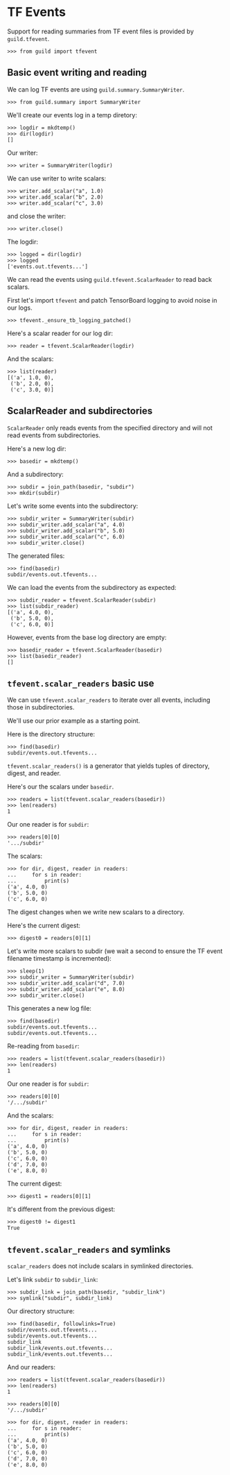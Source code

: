 # TF Events

Support for reading summaries from TF event files is provided by
`guild.tfevent`.

    >>> from guild import tfevent

## Basic event writing and reading

We can log TF events are using `guild.summary.SummaryWriter`.

    >>> from guild.summary import SummaryWriter

We'll create our events log in a temp diretory:

    >>> logdir = mkdtemp()
    >>> dir(logdir)
    []

Our writer:

    >>> writer = SummaryWriter(logdir)

We can use writer to write scalars:

    >>> writer.add_scalar("a", 1.0)
    >>> writer.add_scalar("b", 2.0)
    >>> writer.add_scalar("c", 3.0)

and close the writer:

    >>> writer.close()

The logdir:

    >>> logged = dir(logdir)
    >>> logged
    ['events.out.tfevents...']

We can read the events using `guild.tfevent.ScalarReader` to read back
scalars.

First let's import `tfevent` and patch TensorBoard logging to avoid
noise in our logs.

    >>> tfevent._ensure_tb_logging_patched()

Here's a scalar reader for our log dir:

    >>> reader = tfevent.ScalarReader(logdir)

And the scalars:

    >>> list(reader)
    [('a', 1.0, 0),
     ('b', 2.0, 0),
     ('c', 3.0, 0)]

## ScalarReader and subdirectories

`ScalarReader` only reads events from the specified directory and will
not read events from subdirectories.

Here's a new log dir:

    >>> basedir = mkdtemp()

And a subdirectory:

    >>> subdir = join_path(basedir, "subdir")
    >>> mkdir(subdir)

Let's write some events into the subdirectory:

    >>> subdir_writer = SummaryWriter(subdir)
    >>> subdir_writer.add_scalar("a", 4.0)
    >>> subdir_writer.add_scalar("b", 5.0)
    >>> subdir_writer.add_scalar("c", 6.0)
    >>> subdir_writer.close()

The generated files:

    >>> find(basedir)
    subdir/events.out.tfevents...

We can load the events from the subdirectory as expected:

    >>> subdir_reader = tfevent.ScalarReader(subdir)
    >>> list(subdir_reader)
    [('a', 4.0, 0),
     ('b', 5.0, 0),
     ('c', 6.0, 0)]

However, events from the base log directory are empty:

    >>> basedir_reader = tfevent.ScalarReader(basedir)
    >>> list(basedir_reader)
    []

## `tfevent.scalar_readers` basic use

We can use `tfevent.scalar_readers` to iterate over all events,
including those in subdirectories.

We'll use our prior example as a starting point.

Here is the directory structure:

    >>> find(basedir)
    subdir/events.out.tfevents...

`tfevent.scalar_readers()` is a generator that yields tuples of
directory, digest, and reader.

Here's our the scalars under `basedir`.

    >>> readers = list(tfevent.scalar_readers(basedir))
    >>> len(readers)
    1

Our one reader is for `subdir`:

    >>> readers[0][0]
    '.../subdir'

The scalars:

    >>> for dir, digest, reader in readers:
    ...     for s in reader:
    ...         print(s)
    ('a', 4.0, 0)
    ('b', 5.0, 0)
    ('c', 6.0, 0)

The digest changes when we write new scalars to a directory.

Here's the current digest:

    >>> digest0 = readers[0][1]

Let's write more scalars to subdir (we wait a second to ensure the TF
event filename timestamp is incremented):

    >>> sleep(1)
    >>> subdir_writer = SummaryWriter(subdir)
    >>> subdir_writer.add_scalar("d", 7.0)
    >>> subdir_writer.add_scalar("e", 8.0)
    >>> subdir_writer.close()

This generates a new log file:

    >>> find(basedir)
    subdir/events.out.tfevents...
    subdir/events.out.tfevents...

Re-reading from `basedir`:

    >>> readers = list(tfevent.scalar_readers(basedir))
    >>> len(readers)
    1

Our one reader is for `subdir`:

    >>> readers[0][0]
    '/.../subdir'

And the scalars:

    >>> for dir, digest, reader in readers:
    ...     for s in reader:
    ...         print(s)
    ('a', 4.0, 0)
    ('b', 5.0, 0)
    ('c', 6.0, 0)
    ('d', 7.0, 0)
    ('e', 8.0, 0)

The current digest:

    >>> digest1 = readers[0][1]

It's different from the previous digest:

    >>> digest0 != digest1
    True

## `tfevent.scalar_readers` and symlinks

`scalar_readers` does not include scalars in symlinked directories.

Let's link `subdir` to `subdir_link`:

    >>> subdir_link = join_path(basedir, "subdir_link")
    >>> symlink("subdir", subdir_link)

Our directory structure:

    >>> find(basedir, followlinks=True)
    subdir/events.out.tfevents...
    subdir/events.out.tfevents...
    subdir_link
    subdir_link/events.out.tfevents...
    subdir_link/events.out.tfevents...

And our readers:

    >>> readers = list(tfevent.scalar_readers(basedir))
    >>> len(readers)
    1

    >>> readers[0][0]
    '/.../subdir'

    >>> for dir, digest, reader in readers:
    ...     for s in reader:
    ...         print(s)
    ('a', 4.0, 0)
    ('b', 5.0, 0)
    ('c', 6.0, 0)
    ('d', 7.0, 0)
    ('e', 8.0, 0)
